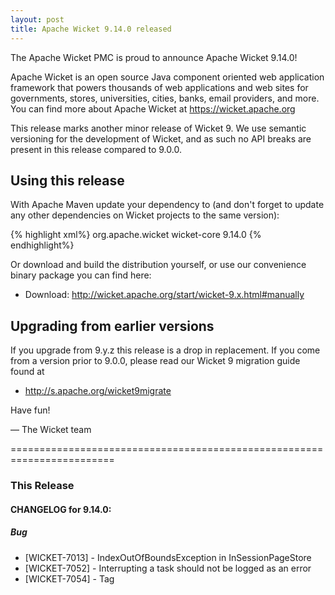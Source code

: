 ```yaml
---
layout: post
title: Apache Wicket 9.14.0 released
---
```

The Apache Wicket PMC is proud to announce Apache Wicket 9.14.0!

Apache Wicket is an open source Java component oriented web application
framework that powers thousands of web applications and web sites for
governments, stores, universities, cities, banks, email providers, and
more. You can find more about Apache Wicket at https://wicket.apache.org

This release marks another minor release of Wicket 9. We
use semantic versioning for the development of Wicket, and as such no
API breaks are present in this release compared to 9.0.0.

Using this release
------------------

With Apache Maven update your dependency to (and don't forget to
update any other dependencies on Wicket projects to the same version):

{% highlight xml%}
<dependency>
    <groupId>org.apache.wicket</groupId>
    <artifactId>wicket-core</artifactId>
    <version>9.14.0</version>
</dependency>
{% endhighlight%}

Or download and build the distribution yourself, or use our
convenience binary package you can find here:

 * Download: http://wicket.apache.org/start/wicket-9.x.html#manually

<!--more-->

Upgrading from earlier versions
-------------------------------

If you upgrade from 9.y.z this release is a drop in replacement. If
you come from a version prior to 9.0.0, please read our Wicket 9
migration guide found at

 * http://s.apache.org/wicket9migrate

Have fun!

— The Wicket team


========================================================================

### This Release

#### CHANGELOG for 9.14.0:
    
##### Bug

 * [WICKET-7013] - IndexOutOfBoundsException in InSessionPageStore
 * [WICKET-7052] - Interrupting a task should not be logged as an error
 * [WICKET-7054] - Tag <script> mus be wrapped in CDATA for 'type' values 'module' and 'importmap' 
 * [WICKET-7055] - AjaxEventBehavior onload event unstable

##### New Feature

 * [WICKET-7033] - add support to uploading to a resource

##### Improvement

 * [WICKET-6979] - Cut back slightly on some String instance creation in PageInfo and friends.
 * [WICKET-7045] - Avoid allocations in PageParameters.getNamedKeys
 * [WICKET-7046] - Avoid allocating StringResponse when no response filters are active
 * [WICKET-7047] - Improve initial buffer capacity for Strings.toMultilineMarkup
 * [WICKET-7049] - Avoid allocation for empty buckets in FilteringHeaderResponse

